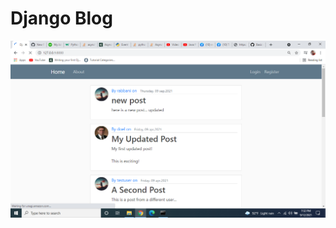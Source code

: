 # Django Blog
![This is an image](https://github.com/rabbanibcs/blogsite/blob/main/media/photos/Screenshot%20(39).png)
